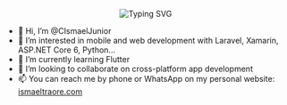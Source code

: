 <!-- Animation de texte -->
<p align="center">
  <img src="https://readme-typing-svg.demolab.com?font=Fira+Code&size=22&duration=3000&pause=1000&color=F97316&center=true&vCenter=true&multiline=true&repeat=true&width=600&lines=Hi+there!+I'm+Isma%C3%ABl+Junior.;Mobile+%26+Web+Developer.;Currently+Learning+Flutter+%F0%9F%90%9C" alt="Typing SVG" />
</p>

- 👋 Hi, I’m @CIsmaelJunior  
- 👀 I’m interested in mobile and web development with Laravel, Xamarin, ASP.NET Core 6, Python...  
- 🌱 I’m currently learning Flutter  
- 💞️ I’m looking to collaborate on cross-platform app development  
- 📫 You can reach me by phone or WhatsApp on my personal website: [ismaeltraore.com](https://ismaeltraore.com)

<!---
CIsmaelJunior/CIsmaelJunior is a ✨ special ✨ repository because its `README.md` (this file) appears on your GitHub profile.
You can click the Preview link to take a look at your changes.
--->
